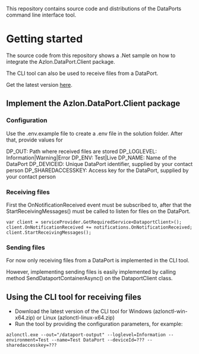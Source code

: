 This repository contains source code and distributions of the DataPorts command line interface tool.

# Getting started
The source code from this repository shows a .Net sample on how to integrate the Azlon.DataPort.Client package.

The CLI tool can also be used to receive files from a DataPort.

Get the latest version [here](https://github.com/Azlon-io/dataport-cli/tags).

## Implement the Azlon.DataPort.Client package
### Configuration
Use the .env.example file to create a .env file in the solution folder. After that, provide values for 

DP_OUT: Path where received files are stored
DP_LOGLEVEL: Information|Warning|Error
DP_ENV: Test|Live
DP_NAME: Name of the DataPort
DP_DEVICEID: Unique DataPort identifier, supplied by your contact person
DP_SHAREDACCESSKEY: Access key for the DataPort, supplied by your contact person

### Receiving files
First the OnNotificationReceived event must be subscribed to, after that the StartReceivingMessages() must be called to listen for files on the DataPort.
```
var client = serviceProvider.GetRequiredService<DataportClient>();
client.OnNotificationReceived += notifications.OnNotificationReceived;
client.StartReceivingMessages(); 
```

### Sending files
For now only receiving files from a DataPort is implemented in the CLI tool.

However, implementing sending files is easily implemented by calling method SendDataportContainerAsync() on the DataportClient class.

## Using the CLI tool for receiving files
- Download the latest version of the CLI tool for Windows (azlonctl-win-x64.zip) or Linux (azlonctl-linux-x64.zip)
- Run the tool by providing the configuration parameters, for example:
```
azlonctl.exe --out="/dataport-output" --loglevel=Information --environment=Test --name=Test DataPort --deviceId=??? --sharedaccesskey=???
```
